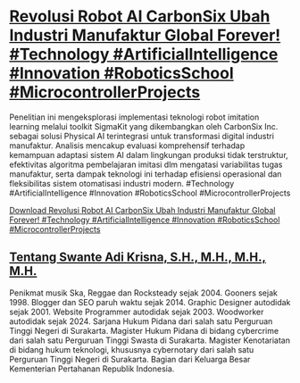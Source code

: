 # [Revolusi Robot AI CarbonSix Ubah Industri Manufaktur Global Forever! #Technology #ArtificialIntelligence #Innovation #RoboticsSchool #MicrocontrollerProjects](https://swanteadikrisna.com/robot/website/12/revolusi-robot-ai-carbonsix-ubah-industri-manufaktur-global-forever/)

Penelitian ini mengeksplorasi implementasi teknologi robot imitation learning melalui toolkit SigmaKit yang dikembangkan oleh CarbonSix Inc. sebagai solusi Physical AI terintegrasi untuk transformasi digital industri manufaktur. Analisis mencakup evaluasi komprehensif terhadap kemampuan adaptasi sistem AI dalam lingkungan produksi tidak terstruktur, efektivitas algoritma pembelajaran imitasi dlm mengatasi variabilitas tugas manufaktur, serta dampak teknologi ini terhadap efisiensi operasional dan fleksibilitas sistem otomatisasi industri modern. #Technology #ArtificialIntelligence #Innovation #RoboticsSchool #MicrocontrollerProjects 

[Download Revolusi Robot AI CarbonSix Ubah Industri Manufaktur Global Forever! #Technology #ArtificialIntelligence #Innovation #RoboticsSchool #MicrocontrollerProjects](https://swanteadikrisna.com/robot/website/12/revolusi-robot-ai-carbonsix-ubah-industri-manufaktur-global-forever/)


## [Tentang Swante Adi Krisna, S.H., M.H., M.H., M.H.](https://swanteadikrisna.com/)

Penikmat musik Ska, Reggae dan Rocksteady sejak 2004. Gooners sejak 1998. Blogger dan SEO paruh waktu sejak 2014. Graphic Designer autodidak sejak 2001. Website Programmer autodidak sejak 2003. Woodworker autodidak sejak 2024. Sarjana Hukum Pidana dari salah satu Perguruan Tinggi Negeri di Surakarta. Magister Hukum Pidana di bidang cybercrime dari salah satu Perguruan Tinggi Swasta di Surakarta. Magister Kenotariatan di bidang hukum teknologi, khususnya cybernotary dari salah satu Perguruan Tinggi Negeri di Surakarta. Bagian dari Keluarga Besar Kementerian Pertahanan Republik Indonesia.